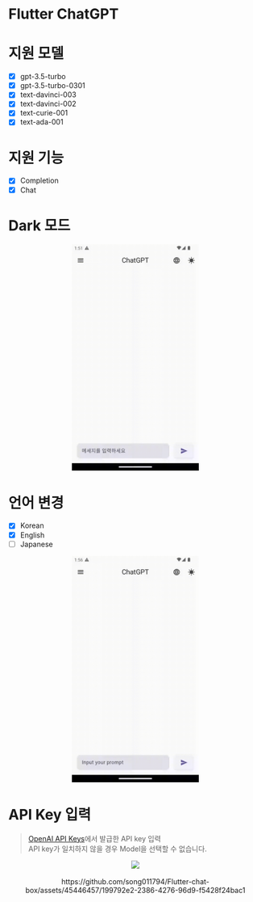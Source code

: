 # Flutter ChatGPT

# 지원 모델

- [x] gpt-3.5-turbo
- [x] gpt-3.5-turbo-0301
- [x] text-davinci-003
- [x] text-davinci-002
- [x] text-curie-001
- [x] text-ada-001

# 지원 기능

- [x] Completion
- [x] Chat

# Dark 모드

<p align="center">
    <img src="./artificial/theme.gif" style="width: 50%;"/>
</p>

# 언어 변경

- [x] Korean
- [x] English
- [ ] Japanese

<p align="center">
    <img src="./artificial/location.gif" style="width: 50%;"/>
</p>

# API Key 입력

> [OpenAI API Keys](https://platform.openai.com/account/api-keys)에서 발급한 API key 입력 </br>
> API key가 일치하지 않을 경우 Model을 선택할 수 없습니다.

<p align="center">
    <img src="./artificial/apikey.gif" style="width: 50%;"/>
</p>

<p align="center">
    https://github.com/song011794/Flutter-chat-box/assets/45446457/199792e2-2386-4276-96d9-f5428f24bac1
</p>

